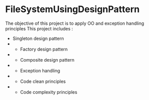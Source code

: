 # FileSystemUsingDesignPattern
The objective of this project is to apply OO and exception handling principles
This project includes : 
* Singleton design pattern 
* * Factory design pattern 
* * Composite design pattern 
* * Exception handling 
* * Code clean principles 
* * Code complexity principles
